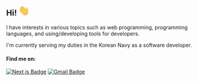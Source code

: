 ## Hi! <img src="https://raw.githubusercontent.com/pacokwon/pacokwon/master/wave.gif" width="30px">

I have interests in various topics such as web programming, programming languages, and using/developing tools for developers.

I'm currently serving my duties in the Korean Navy as a software developer.

#### Find me on:
[![Next.js Badge](https://img.shields.io/badge/-Personal_Blog-000000?style=flat-square&logo=Next.js&logoColor=white&link=https://pacokwon.github.io)](https://pacokwon.github.io)
[![Gmail Badge](https://img.shields.io/badge/-haechank@gmail.com-c14438?style=flat-square&logo=Gmail&logoColor=white&link=mailto:haechank@gmail.com)](mailto:haechank@gmail.com)

